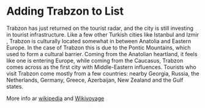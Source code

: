 # Adding Trabzon to List
Trabzon has just returned on the tourist radar, and the city is still investing in tourist infrastructure.
Like a few other Turkish cities like Istanbul and Izmir
, Trabzon is culturally located somewhat in between Anatolia and Eastern Europe.
 In the case of Trabzon this is due to the Pontic Mountains,
 which used to form a cultural barrier. Coming from the Anatolian heartland,
 it feels like one is entering Europe, while coming from the Caucasus,
 Trabzon comes across as the first city with Middle-Eastern influences.
 Tourists who visit Trabzon come mostly from a few countries: nearby Georgia,
 Russia, the Netherlands, Germany, Greece, Azerbaijan, New Zealand and the Gulf states.

More info ar [wikipedia](https://en.wikipedia.org/wiki/Trabzon) and
[Wikivoyage](https://en.wikivoyage.org/wiki/Trabzon)

